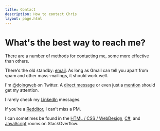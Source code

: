 ```yaml
---
title: Contact
description: How to contact Chris
layout: page.html
---
```


# What's the best way to reach me?

<p class="lead">There are a number of methods for contacting me, some more effective than others.</p>

There's the old standby: [email](mailto:chris@chrisdoingweb.com). As long as Gmail can tell you apart from spam and other mass-mailings, it should work well.

I'm [@doingweb](http://twitter.com/doingweb) on Twitter. A [direct message](https://twitter.com/direct_messages/create/doingweb) or even just a [mention](https://twitter.com/intent/tweet?screen_name=doingweb) should get my attention.

I rarely check my [LinkedIn](https://www.linkedin.com/in/chrisantes) messages.

If you're a [Redditor](http://www.reddit.com/user/doingweb), I can't miss a PM.

I can sometimes be found in the [HTML / CSS / WebDesign](http://chat.stackoverflow.com/rooms/29074/html-css-webdesign), [C#](http://chat.stackoverflow.com/rooms/7/c), and [JavaScript](http://chat.stackoverflow.com/rooms/17/javascript) rooms on StackOverflow.
